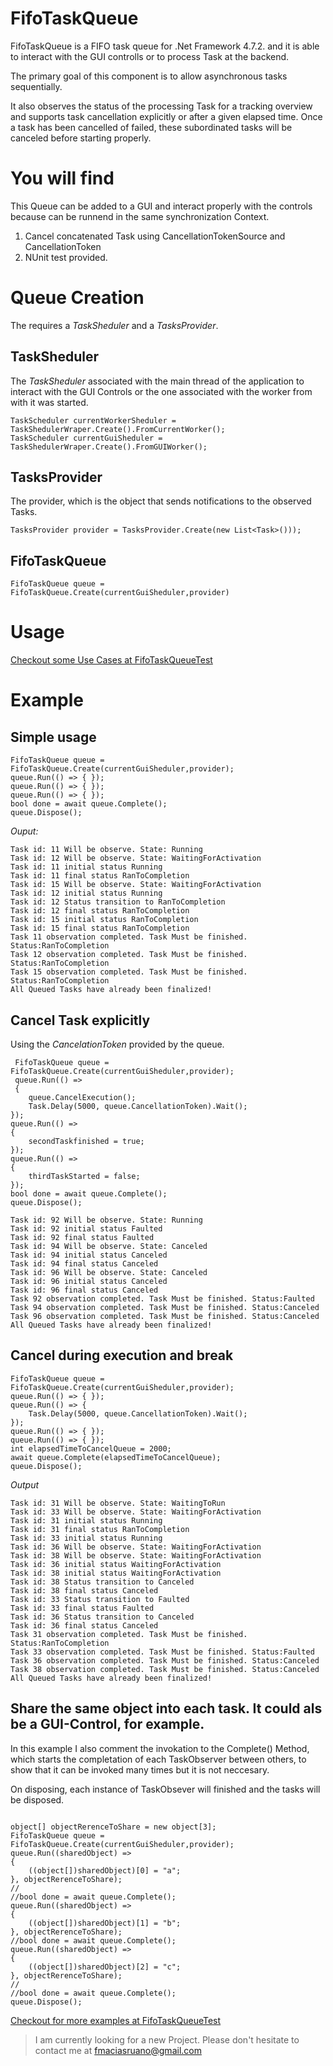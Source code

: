# FifoTaskQueue

FifoTaskQueue is a FIFO task queue for .Net Framework 4.7.2. and it is able
to interact with the GUI controlls or to process Task at the backend.

The primary goal of this component is to allow asynchronous tasks sequentially.

It also observes the status of the processing Task for a tracking overview and
supports task cancellation explicitly or after a given elapsed time.
Once a task has been cancelled of failed, these subordinated tasks will be
canceled before starting properly.

# You will find

This Queue can be added to a GUI and interact properly with the controls because can be runnend in the same synchronization Context.

1. Cancel concatenated Task using CancellationTokenSource and CancellationToken
2. NUnit test provided. 

# Queue Creation

The requires a *TaskSheduler* and a *TasksProvider*.

## TaskSheduler
The *TaskSheduler* associated with the main thread of the application
to interact with the GUI Controls or the one associated with the worker 
from with it was started.
```[C#]
TaskScheduler currentWorkerSheduler = TaskShedulerWraper.Create().FromCurrentWorker();
TaskScheduler currentGuiSheduler = TaskShedulerWraper.Create().FromGUIWorker();
````

## TasksProvider
The provider, which is the object that sends notifications to the observed Tasks.
```[C#]
TasksProvider provider = TasksProvider.Create(new List<Task>()));
```

## FifoTaskQueue
```[C#]
FifoTaskQueue queue = FifoTaskQueue.Create(currentGuiSheduler,provider)
```
# Usage
[Checkout some Use Cases at FifoTaskQueueTest](https://github.com/fmacias/FIFO-Task-Queue/blob/master/FifoTaskQueueTest/FifoTaskQueueTests.cs "FifoTaskQueueTest")
# Example
## Simple usage
```[C#]
FifoTaskQueue queue = FifoTaskQueue.Create(currentGuiSheduler,provider);
queue.Run(() => { });
queue.Run(() => { });
queue.Run(() => { });
bool done = await queue.Complete();
queue.Dispose();
```
*Ouput:*
~~~
Task id: 11 Will be observe. State: Running
Task id: 12 Will be observe. State: WaitingForActivation
Task id: 11 initial status Running
Task id: 11 final status RanToCompletion
Task id: 15 Will be observe. State: WaitingForActivation
Task id: 12 initial status Running
Task id: 12 Status transition to RanToCompletion
Task id: 12 final status RanToCompletion
Task id: 15 initial status RanToCompletion
Task id: 15 final status RanToCompletion
Task 11 observation completed. Task Must be finished. Status:RanToCompletion 
Task 12 observation completed. Task Must be finished. Status:RanToCompletion 
Task 15 observation completed. Task Must be finished. Status:RanToCompletion 
All Queued Tasks have already been finalized!
~~~
## Cancel Task explicitly
Using the *CancelationToken* provided by the queue.

```[C#]
 FifoTaskQueue queue = FifoTaskQueue.Create(currentGuiSheduler,provider);
 queue.Run(() =>
 {
	queue.CancelExecution();
	Task.Delay(5000, queue.CancellationToken).Wait();
});
queue.Run(() =>
{
	secondTaskfinished = true;
});
queue.Run(() =>
{
	thirdTaskStarted = false;
});
bool done = await queue.Complete();
queue.Dispose();
```
~~~
Task id: 92 Will be observe. State: Running
Task id: 92 initial status Faulted
Task id: 92 final status Faulted
Task id: 94 Will be observe. State: Canceled
Task id: 94 initial status Canceled
Task id: 94 final status Canceled
Task id: 96 Will be observe. State: Canceled
Task id: 96 initial status Canceled
Task id: 96 final status Canceled
Task 92 observation completed. Task Must be finished. Status:Faulted 
Task 94 observation completed. Task Must be finished. Status:Canceled 
Task 96 observation completed. Task Must be finished. Status:Canceled 
All Queued Tasks have already been finalized!
~~~
## Cancel during execution and break

```[C#]
FifoTaskQueue queue = FifoTaskQueue.Create(currentGuiSheduler,provider);
queue.Run(() => { });
queue.Run(() => {
	Task.Delay(5000, queue.CancellationToken).Wait();
});
queue.Run(() => { });
queue.Run(() => { });
int elapsedTimeToCancelQueue = 2000;
await queue.Complete(elapsedTimeToCancelQueue);
queue.Dispose();
```
*Output*
~~~
Task id: 31 Will be observe. State: WaitingToRun
Task id: 33 Will be observe. State: WaitingForActivation
Task id: 31 initial status Running
Task id: 31 final status RanToCompletion
Task id: 33 initial status Running
Task id: 36 Will be observe. State: WaitingForActivation
Task id: 38 Will be observe. State: WaitingForActivation
Task id: 36 initial status WaitingForActivation
Task id: 38 initial status WaitingForActivation
Task id: 38 Status transition to Canceled
Task id: 38 final status Canceled
Task id: 33 Status transition to Faulted
Task id: 33 final status Faulted
Task id: 36 Status transition to Canceled
Task id: 36 final status Canceled
Task 31 observation completed. Task Must be finished. Status:RanToCompletion 
Task 33 observation completed. Task Must be finished. Status:Faulted 
Task 36 observation completed. Task Must be finished. Status:Canceled 
Task 38 observation completed. Task Must be finished. Status:Canceled 
All Queued Tasks have already been finalized!
~~~

## Share the same object into each task. It could als be a GUI-Control, for example.

In this example I also comment the invokation to the Complete() Method,
which starts the completation of each TaskObserver between others, to show that it
can be invoked many times but it is not neccesary.

On disposing, each instance of TaskObsever will finished and the tasks will
be disposed.
```[C#]

object[] objectRerenceToShare = new object[3];
FifoTaskQueue queue = FifoTaskQueue.Create(currentGuiSheduler,provider);
queue.Run((sharedObject) =>
{
	((object[])sharedObject)[0] = "a";
}, objectRerenceToShare);
//
//bool done = await queue.Complete();
queue.Run((sharedObject) =>
{
	((object[])sharedObject)[1] = "b";
}, objectRerenceToShare);
//bool done = await queue.Complete();
queue.Run((sharedObject) =>
{
	((object[])sharedObject)[2] = "c";
}, objectRerenceToShare);
//
//bool done = await queue.Complete();
queue.Dispose();
```

[Checkout for more examples at FifoTaskQueueTest](https://github.com/fmacias/FIFO-Task-Queue/blob/master/FifoTaskQueueTest/FifoTaskQueueTests.cs "FifoTaskQueueTest")

> I am currently looking for a new Project. Please don't hesitate to contact me at fmaciasruano@gmail.com
